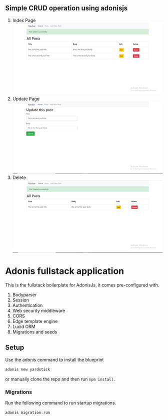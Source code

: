 ## Simple CRUD operation using adonisjs
1. Index Page
![Index-Page](public/images/index.png)
2. Update Page
![Update-Page](public/images/update.png)
3. Delete
![Delete](public/images/delete.png)



# Adonis fullstack application

This is the fullstack boilerplate for AdonisJs, it comes pre-configured with.

1. Bodyparser
2. Session
3. Authentication
4. Web security middleware
5. CORS
6. Edge template engine
7. Lucid ORM
8. Migrations and seeds

## Setup

Use the adonis command to install the blueprint

```bash
adonis new yardstick
```

or manually clone the repo and then run `npm install`.


### Migrations

Run the following command to run startup migrations.

```js
adonis migration:run
```


